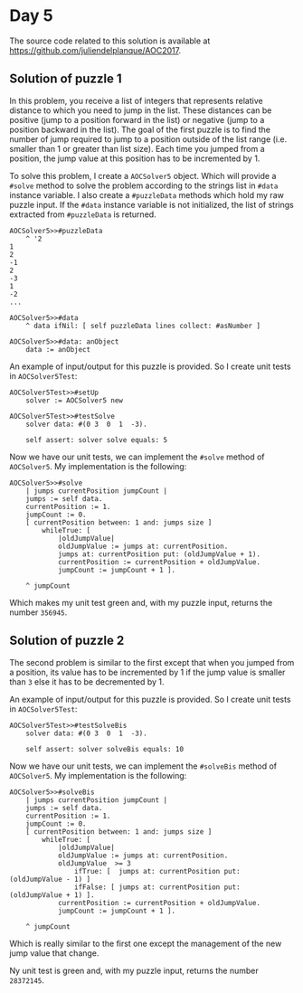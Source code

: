 # Day 5
The source code related to this solution is available at https://github.com/juliendelplanque/AOC2017.

## Solution of puzzle 1
In this problem, you receive a list of integers that represents relative distance to which you need to jump in the list.
These distances can be positive (jump to a position forward in the list) or negative (jump to a position backward in the list).
The goal of the first puzzle is to find the number of jump required to jump to a position outside of the list range (i.e.
smaller than 1 or greater than list size). Each time you jumped from a position, the jump value at this position has to be
incremented by 1.

To solve this problem, I create a `AOCSolver5` object. Which will provide a `#solve` method to solve the problem according to the strings list in `#data` instance variable.
I also create a `#puzzleData` methods which hold my raw puzzle input. If the `#data` instance variable is not initialized, the list of strings extracted from `#puzzleData` is returned.

```
AOCSolver5>>#puzzleData
	^ '2
1
2
-1
2
-3
1
-2
...
```

```
AOCSolver5>>#data
	^ data ifNil: [ self puzzleData lines collect: #asNumber ]
```

```
AOCSolver5>>#data: anObject
	data := anObject
```

An example of input/output for this puzzle is provided. So I create unit tests in `AOCSolver5Test`:

```
AOCSolver5Test>>#setUp
	solver := AOCSolver5 new
```

```
AOCSolver5Test>>#testSolve
	solver data: #(0 3  0  1  -3).

	self assert: solver solve equals: 5
```

Now we have our unit tests, we can implement the `#solve` method of `AOCSolver5`.
My implementation is the following:

```
AOCSolver5>>#solve
	| jumps currentPosition jumpCount |
	jumps := self data.
	currentPosition := 1.
	jumpCount := 0.
	[ currentPosition between: 1 and: jumps size ]
		whileTrue: [
			|oldJumpValue|
			oldJumpValue := jumps at: currentPosition.
			jumps at: currentPosition put: (oldJumpValue + 1).
			currentPosition := currentPosition + oldJumpValue.
			jumpCount := jumpCount + 1 ].

	^ jumpCount
```

Which makes my unit test green and, with my puzzle input, returns the number `356945`.

## Solution of puzzle 2
The second problem is similar to the first except that when you jumped from a position, its value has to be incremented by
1 if the jump value is smaller than `3` else it has to be decremented by 1.

An example of input/output for this puzzle is provided. So I create unit tests in `AOCSolver5Test`:
```
AOCSolver5Test>>#testSolveBis
	solver data: #(0 3  0  1  -3).

	self assert: solver solveBis equals: 10
```

Now we have our unit tests, we can implement the `#solveBis` method of `AOCSolver5`.
My implementation is the following:

```
AOCSolver5>>#solveBis
	| jumps currentPosition jumpCount |
	jumps := self data.
	currentPosition := 1.
	jumpCount := 0.
	[ currentPosition between: 1 and: jumps size ]
		whileTrue: [
			|oldJumpValue|
			oldJumpValue := jumps at: currentPosition.
			oldJumpValue  >= 3
				ifTrue: [  jumps at: currentPosition put: (oldJumpValue - 1) ]
				ifFalse: [ jumps at: currentPosition put: (oldJumpValue + 1) ].
			currentPosition := currentPosition + oldJumpValue.
			jumpCount := jumpCount + 1 ].

	^ jumpCount
```

Which is really similar to the first one except the management of the new jump value that change.

Ny unit test is green and, with my puzzle input, returns the number `28372145`.
